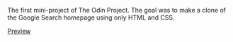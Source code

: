 The first mini-project of The Odin Project. The goal was to make a clone of the Google Search homepage using only HTML and CSS.

[Preview](https://htmlpreview.github.io/?https://github.com/AlmirBunjaku/google-homepage/blob/master/index.html#)
